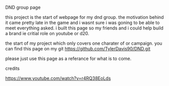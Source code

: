 DND group page

this project is the start of webpage for my dnd group. the motivation behind it came pretty late in the game and i wasnt sure i was goning to be able to meet everything asked. i built this page so my friends and i could help build a brand ie critial role on youtube or d20.

the start of my project which only covers one charater of or campaign. you can find this page on my git https://github.com/TylerDavis90/DND.git

please just use this page as a referance for what is to come.

credits

https://www.youtube.com/watch?v=r4RQ38EoLds